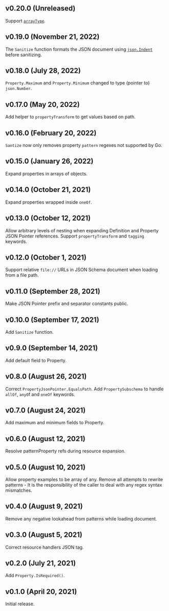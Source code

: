 ## v0.20.0 (Unreleased)

Support [`arrayType`](https://github.com/aws-cloudformation/cloudformation-resource-schema#arraytype).

## v0.19.0 (November 21, 2022)

The `Sanitize` function formats the JSON document using [`json.Indent`](https://pkg.go.dev/encoding/json#Indent) before sanitizing.

## v0.18.0 (July 28, 2022)

`Property.Maximum` and `Property.Minimum` changed to type (pointer to) `json.Number`.

## v0.17.0 (May 20, 2022)

Add helper to `propertyTransform` to get values based on path.

## v0.16.0 (February 20, 2022)

`Santize` now only removes property `pattern` regexes not supported by Go.

## v0.15.0 (January 26, 2022)

Expand properties in arrays of objects.

## v0.14.0 (October 21, 2021)

Expand properties wrapped inside `oneOf`.

## v0.13.0 (October 12, 2021)

Allow arbitrary levels of nesting when expanding Definition and Property JSON Pointer references.
Support `propertyTransform` and `tagging` keywords.

## v0.12.0 (October 1, 2021)

Support relative `file://` URLs in JSON Schema document when loading from a file path.

## v0.11.0 (September 28, 2021)

Make JSON Pointer prefix and separator constants public.

## v0.10.0 (September 17, 2021)

Add `Sanitize` function.

## v0.9.0 (September 14, 2021)

Add default field to Property.

## v0.8.0 (August 26, 2021)

Correct `PropertyJsonPointer.EqualsPath`.
Add `PropertySubschema` to handle `allOf`, `anyO`f and `oneOf` keywords.

## v0.7.0 (August 24, 2021)

Add maximum and minimum fields to Property.

## v0.6.0 (August 12, 2021)

Resolve patternProperty refs during resource expansion.

## v0.5.0 (August 10, 2021)

Allow property examples to be array of any.
Remove all attempts to rewrite patterns - It is the responsibility of the caller to deal with any regex syntax mismatches.

## v0.4.0  (August 9, 2021)

Remove any negative lookahead from patterns while loading document.

## v0.3.0 (August 5, 2021)

Correct resource handlers JSON tag.

## v0.2.0 (July 21, 2021)

Add `Property.IsRequired()`.

## v0.1.0 (April 20, 2021)

Initial release.
